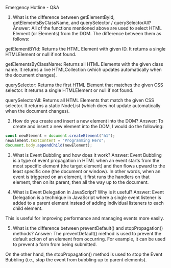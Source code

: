 Emergency Hotline - Q&A

1. What is the difference between getElementById, getElementsByClassName, and querySelector / querySelectorAll?
Answer: All of the functions mentioned above are used to select HTML Element (or Elements) from the DOM. The difference between them as follows:

getElementBYId: Returns the HTML Element with given ID. It returns a single HTMLElement or null if not found.

getElementsByClassName: Returns all HTML Elements with the given class name. It returns a live HTMLCollection (which updates automatically when the document changes).

querySelector: Returns the first HTML Element that matches the given CSS selector. It returns a single HTMLElement or null if not found.

querySelectorAll: Returns all HTML Elements that match the given CSS selector. It returns a static NodeList (which does not update automatically when the document changes).


2. How do you create and insert a new element into the DOM?
Answer: To create and insert a new element into the DOM, I would do the following:

```js
const newElement = document.createElement("h1");
newElement.textContent = "Programming Hero";
document.body.appendChild(newElement);
```

3. What is Event Bubbling and how does it work?
Answer: Event Bubbling is a type of event propagation in HTML when an event starts from the most specific element (the target element) and then flows upward to the least specific one (the document or window). In other words, when an event is triggered on an element, it first runs the handlers on that element, then on its parent, then all the way up to the document.

4. What is Event Delegation in JavaScript? Why is it useful?
Answer: Event Delegation is a technique in JavaScript where a single event listener is added to a parent element instead of adding individual listeners to each child element.

This is useful for improving performance and managing events more easily.

5. What is the difference between preventDefault() and stopPropagation() methods?
Answer: The preventDefault() method is used to prevent the default action of an element from occurring. For example, it can be used to prevent a form from being submitted.

On the other hand, the stopPropagation() method is used to stop the Event Bubbling (i.e., stop the event from bubbling up to parent elements).